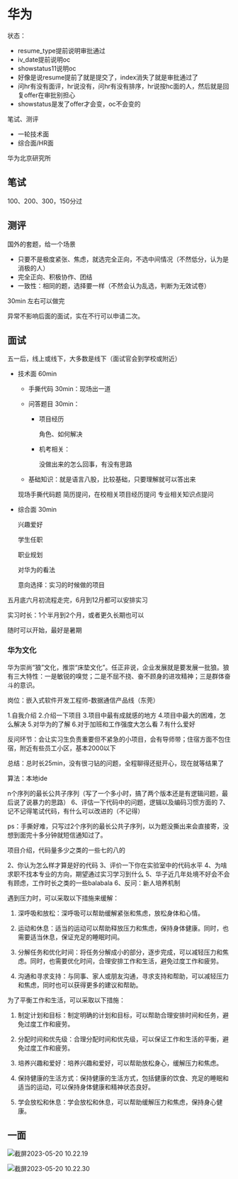 # 华为

状态：

- resume_type提前说明审批通过
- iv_date提前说明oc
- showstatus11说明oc
- 好像是说resume提前了就是提交了，index消失了就是审批通过了
- 问hr有没有面评，hr说没有，问hr有没有排序，hr说按hc面的人，然后就是回复offer在审批别担心
- showstatus是发了offer才会变，oc不会变的   

笔试、测评

- 一轮技术面
- 综合面/HR面

华为北京研究所

## 笔试

100、200、300，150分过

## 测评

国外的套题，给一个场景

- 只要不是极度紧张、焦虑，就选完全正向，不选中间情况（不然低分，认为是消极的人）
- 完全正向、积极协作、团结
- 一致性：相同的题，选择要一样（不然会认为乱选，判断为无效试卷）

30min 左右可以做完

异常不影响后面的面试，实在不行可以申请二次。

## 面试

五一后，线上或线下，大多数是线下（面试官会到学校或附近）

- 技术面 60min

  - 手撕代码 30min：现场出一道

  - 问答题目 30min：

    - 项目经历

      角色、如何解决

    - 机考相关：

      没做出来的怎么回事，有没有思路

  - 基础知识：就是语言八股，比较基础，只要理解就可以答出来

  现场手撕代码题
  简历提问，在校相关项目经历提问
  专业相关知识点提问

- 综合面 30min

  兴趣爱好

  学生任职

  职业规划

  对华为的看法

  意向选择：实习的时候做的项目



五月底六月初流程走完，6月到12月都可以安排实习

实习时长：1个半月到2个月，或者更久长期也可以

随时可以开始，最好是暑期

### 华为文化

华为崇尚“狼”文化，推崇“床垫文化”。任正非说，企业发展就是要发展一批狼。狼有三大特性：一是敏锐的嗅觉；二是不屈不挠、奋不顾身的进攻精神；三是群体奋斗的意识。



岗位：嵌入式软件开发工程师-数据通信产品线（东莞）

1.自我介绍
2.介绍一下项目
3.项目中最有成就感的地方
4.项目中最大的困难，怎么解决
5.对华为的了解
6.对于加班和工作强度大怎么看
7.有什么爱好

反问环节：会让实习生负责重要但不紧急的小项目，会有导师带；住宿方面不包住宿，附近有些员工小区，基本2000以下

总结：总时长25min，没有很刁钻的问题，全程聊得还挺开心，现在就等结果了





算法：本地ide

n个序列的最长公共子序列（写了一个多小时，搞了两个版本还是有逻辑问题，最后说了说暴力的思路）
6、评估一下代码中的问题，逻辑以及编码习惯方面的
7、记不记得笔试代码，有什么可以改进的（不记得）

ps：手撕好难，只写过2个序列的最长公共子序列，以为题没撕出来会直接寄，没想到面完十多分钟就短信通知过了。

项目介绍，代码量多少之类的一些七的八的

2、你认为怎么样才算是好的代码
3、评价一下你在实验室中的代码水平
4、为啥求职不找本专业的方向，期望通过实习学习到什么
5、华子近几年处境不好会不会有顾虑，工作时长之类的一些balabala
6、反问：新人培养机制



遇到压力时，可以采取以下措施来缓解：

1. 深呼吸和放松：深呼吸可以帮助缓解紧张和焦虑，放松身体和心情。

2. 运动和休息：适当的运动可以帮助释放压力和焦虑，保持身体健康。同时，也需要适当休息，保证充足的睡眠时间。

3. 分解任务和优化时间：将任务分解成小的部分，逐步完成，可以减轻压力和焦虑。同时，也需要优化时间，合理安排工作和生活，避免过度工作和疲劳。

4. 沟通和寻求支持：与同事、家人或朋友沟通，寻求支持和帮助，可以减轻压力和焦虑，同时也可以获得更多的建议和帮助。

为了平衡工作和生活，可以采取以下措施：

1. 制定计划和目标：制定明确的计划和目标，可以帮助合理安排时间和任务，避免过度工作和疲劳。

2. 分配时间和优先级：合理分配时间和优先级，可以保证工作和生活的平衡，避免过度工作和疲劳。

3. 培养兴趣和爱好：培养兴趣和爱好，可以帮助放松身心，缓解压力和焦虑。

4. 保持健康的生活方式：保持健康的生活方式，包括健康的饮食、充足的睡眠和适当的运动，可以保持身体健康和精神状态良好。

5. 学会放松和休息：学会放松和休息，可以帮助缓解压力和焦虑，保持身心健康。



## 一面

![截屏2023-05-20 10.22.19](https://cdn.jsdelivr.net/gh/davidliuk/images@master/blog/%E6%88%AA%E5%B1%8F2023-05-20%2010.22.19.png)

![截屏2023-05-20 10.22.30](https://cdn.jsdelivr.net/gh/davidliuk/images@master/blog/%E6%88%AA%E5%B1%8F2023-05-20%2010.22.30.png)